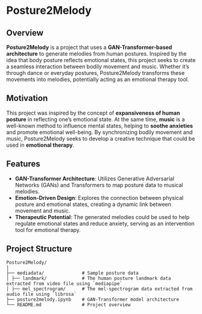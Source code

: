 # Posture2Melody

## Overview

**Posture2Melody** is a project that uses a **GAN-Transformer-based architecture** to generate melodies from human postures. Inspired by the idea that body posture reflects emotional states, this project seeks to create a seamless interaction between bodily movement and music. Whether it’s through dance or everyday postures, Posture2Melody transforms these movements into melodies, potentially acting as an emotional therapy tool.

## Motivation

This project was inspired by the concept of **expansiveness of human posture** in reflecting one’s emotional state. At the same time, **music** is a well-known method to influence mental states, helping to **soothe anxieties** and promote emotional well-being. By synchronizing bodily movement and music, Posture2Melody seeks to develop a creative technique that could be used in **emotional therapy**.

## Features

- **GAN-Transformer Architecture**: Utilizes Generative Adversarial Networks (GANs) and Transformers to map posture data to musical melodies.
- **Emotion-Driven Design**: Explores the connection between physical posture and emotional states, creating a dynamic link between movement and music.
- **Therapeutic Potential**: The generated melodies could be used to help regulate emotional states and reduce anxiety, serving as an intervention tool for emotional therapy.

## Project Structure
```
Posture2Melody/
│
├── mediadata/              # Sample posture data
│ ├── landmark/             # The human posture landmark data extracted from video file using `mediapipe`
│ ├── mel_spectrogram/      # The mel-spectrogram data extracted from audio file using `librosa`
├── posture2melody.ipynb    # GAN-Transformer model architecture
└── README.md               # Project overview
```